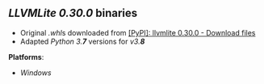 *LLVMLite 0.30.0* binaries
--------------------------

- Original *.whl*s downloaded from [[PyPI]: llvmlite 0.30.0 - Download files](https://pypi.org/project/llvmlite/0.30.0/#files)
- Adapted *Python 3.**7*** versions for *v3.**8***

**Platforms**:
- *Windows*

